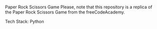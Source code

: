 Paper Rock Scissors Game
Please, note that this repository is a replica of the Paper Rock Scissors Game from the freeCodeAcademy.

Tech Stack:
Python
